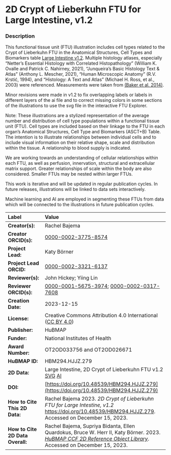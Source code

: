 # 2D Crypt of Lieberkuhn FTU for Large Intestine, v1.2

### Description
This functional tissue unit (FTU) illustration includes cell types related to the Crypt of Lieberkuhn FTU in the Anatomical Structures, Cell Types and Biomarkers table [Large Intestine v1.2](https://doi.org/10.48539/HBM325.NZPB.589). Multiple histology atlases, especially “Netter’s Essential Histology with Correlated Histopathology” (William K. Ovalle and Patrick C. Nahirney, 2021), “Junqueira’s Basic Histology Text & Atlas” (Anthony L. Mescher, 2021), “Human Microscopic Anatomy” (R.V. Krstić, 1994), and “Histology: A Text and Atlas” (Michael H. Ross, et al., 2003) were referenced. Measurements were taken from [(Baker et al. 2014)](https://doi.org/10.1016/j.celrep.2014.07.019).

Minor revisions were made in v1.2 to fix overlapping labels or labels in different layers of the ai file and to correct missing colors in some sections of the illustrations to use the svg file in the interactive FTU Explorer. 

Note: These illustrations are a stylized representation of the average number and distribution of cell type populations within a functional tissue unit (FTU). Cell types are included based on their linkage to the FTU in each organ’s Anatomical Structures, Cell Type and Biomarkers (ASCT+B) Table. The intention is to illustrate relationships between individual cells and to include visual information on their relative shape, scale and distribution within the tissue. A relationship to blood supply is indicated.

We are working towards an understanding of cellular relationships within each FTU, as well as perfusion, innervation, structural and extracellular matrix support. Greater relationships of scale within the body are also considered. Smaller FTUs may be nested within larger FTUs.

This work is iterative and will be updated in regular publication cycles. In future releases, illustrations will be linked to data sets interactively. 

Machine learning and AI are employed in segmenting these FTUs from data which will be connected to the illustrations in future publication cycles.

| Label | Value |
| :------------- |:-------------|
| **Creator(s):** | Rachel Bajema |
| **Creator ORCID(s):** | [0000-0002-3775-8574](https://orcid.org/0000-0002-3775-8574) |
| **Project Lead:** | Katy B&ouml;rner |
| **Project Lead ORCID:** | [0000-0002-3321-6137](https://orcid.org/0000-0002-3321-6137) |
| **Reviewer(s):** | John Hickey; Yiing Lin |
| **Reviewer ORCID(s):** | [0000-0001-5675-3974](https://orcid.org/0000-0001-5675-3974); [0000-0002-0317-7608](https://orcid.org/0000-0002-0317-7608) |
| **Creation Date:** | 2023-12-15 |
| **License:** | Creative Commons Attribution 4.0 International ([CC BY 4.0](https://creativecommons.org/licenses/by/4.0/)) |
| **Publisher:** | HuBMAP |
| **Funder:** | National Institutes of Health |
| **Award Number:** | OT2OD033756 and OT2OD026671 |
| **HuBMAP ID:** | HBM294.HJJZ.279 |
| **2D Data:** | Large Intestine, 2D Crypt of Lieberkuhn FTU v1.2 [SVG](https://cdn.humanatlas.io/hra-releases/v2.0/2d-ftu/2d-ftu-large-intestine-crypt-lieberkuhn.svg) [AI](https://cdn.humanatlas.io/hra-releases/v2.0/2d-ftu/2d-ftu-large-intestine-crypt-lieberkuhn.ai) |
| **DOI:** | [https://doi.org/10.48539/HBM294.HJJZ.279](https://doi.org/10.48539/HBM294.HJJZ.279) |
| **How to Cite This 2D Data:** | Rachel Bajema 2023. *2D Crypt of Lieberkuhn FTU for Large Intestine, v1.2* https://doi.org/10.48539/HBM294.HJJZ.279. Accessed on December 15, 2023. |
| **How to Cite 2D Data Overall:** | Rachel Bajema, Supriya Bidanta, Ellen Quardokus,  Bruce W. Herr II, Katy Börner. 2023. [*HuBMAP CCF 2D Reference Object Library*](https://humanatlas.io/2d-ftu-illustrations). Accessed on December 15, 2023. |
